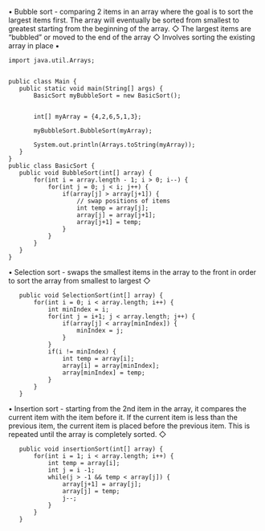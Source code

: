 • Bubble sort - comparing 2 items in an array where the goal is to sort the largest items first. The array will eventually be sorted from smallest to greatest starting from the beginning of the array.
   ◇ The largest items are “bubbled” or moved to the end of the array
   ◇ Involves sorting the existing array in place
      ▪ 
~~~~~~~~~~~~~~~~~~~~~~~~~~~~~~~~~
import java.util.Arrays;


public class Main {
   public static void main(String[] args) {
       BasicSort myBubbleSort = new BasicSort();


       int[] myArray = {4,2,6,5,1,3};
      
       myBubbleSort.BubbleSort(myArray);
      
       System.out.println(Arrays.toString(myArray));
   }
}
public class BasicSort {
   public void BubbleSort(int[] array) {
       for(int i = array.length - 1; i > 0; i--) {
           for(int j = 0; j < i; j++) {
               if(array[j] > array[j+1]) {
                   // swap positions of items
                   int temp = array[j];
                   array[j] = array[j+1];
                   array[j+1] = temp;
               }
           }
       }
   }
}

~~~~~~~~~~~~~~~~~~~~~~~~~~~~~~~~~




• Selection sort - swaps the smallest items in the array to the front in order to sort the array from smallest to largest
   ◇ 
~~~~~~~~~~~~~~~~~~~~~~~~~~~~~~~~~
   public void SelectionSort(int[] array) {
       for(int i = 0; i < array.length; i++) {
           int minIndex = i;
           for(int j = i+1; j < array.length; j++) {
               if(array[j] < array[minIndex]) {
                   minIndex = j;
               }
           }
           if(i != minIndex) {
               int temp = array[i];
               array[i] = array[minIndex];
               array[minIndex] = temp;
           }
       }
   }

~~~~~~~~~~~~~~~~~~~~~~~~~~~~~~~~~





• Insertion sort - starting from the 2nd item in the array, it compares the current item with the item before it. If the current item is less than the previous item, the current item is placed before the previous item. This is repeated until the array is completely sorted.
   ◇ 
~~~~~~~~~~~~~~~~~~~~~~~~~~~~~~~~~
   public void insertionSort(int[] array) {
       for(int i = 1; i < array.length; i++) {
           int temp = array[i];
           int j = i -1;
           while(j > -1 && temp < array[j]) {
               array[j+1] = array[j];
               array[j] = temp;
               j--;
           }
       }
   }

~~~~~~~~~~~~~~~~~~~~~~~~~~~~~~~~~



